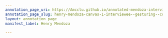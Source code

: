 ```yaml
---
annotation_page_uri: https://Amcclu.github.io/annotated-mendoza-interview/annotations/henry-mendoza-canvas-1-interviewee--gesturing--contextualizing--body-language--eye-contact-.json
annotation_page_slug: henry-mendoza-canvas-1-interviewee--gesturing--contextualizing--body-language--eye-contact-
layout: annotation_page
manifest_label: Henry Mendoza

---
```

